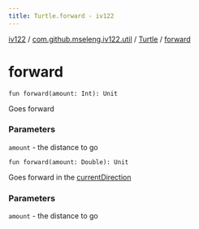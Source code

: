 ```yaml
---
title: Turtle.forward - iv122
---
```


[iv122](../../index.md) / [com.github.mseleng.iv122.util](../index.md) / [Turtle](index.md) / [forward](.)

# forward

`fun forward(amount: Int): Unit`

Goes forward

### Parameters

`amount` - the distance to go

`fun forward(amount: Double): Unit`

Goes forward in the [currentDirection](#)

### Parameters

`amount` - the distance to go